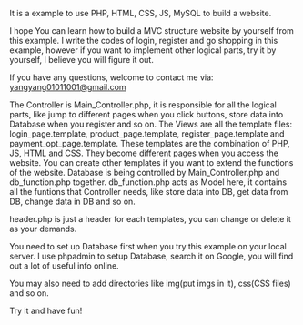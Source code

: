 It is a example to use PHP, HTML, CSS, JS, MySQL to build a website.

I hope You can learn how to build a MVC structure website by yourself from this example.
I write the codes of login, register and go shopping in this example, however if you want to implement other logical parts, try it by yourself,
I believe you will figure it out.

If you have any questions, welcome to contact me via: yangyang01011001@gmail.com

The Controller is Main_Controller.php, it is responsible for all the logical parts, like jump to different pages when you
click buttons, store data into Database when you register and so on.
The Views are all the template files: login_page.template, product_page.template, register_page.template and payment_opt_page.template. These templates are the combination of PHP, JS, HTML and CSS. They become different pages when you access the website. You can create other templates if you want to extend the functions of the website.
Database is being controlled by Main_Controller.php and db_function.php together. db_function.php acts as Model here, it contains all the funtions that Controller needs, like store data into DB, get data from DB, change data in DB and so on.

header.php is just a header for each templates, you can change or delete it as your demands.

You need to set up Database first when you try this example on your local server. I use phpadmin to setup Database, search it on Google, you will find out a lot of useful info online.

You may also need to add directories like img(put imgs in it), css(CSS files) and so on.

Try it and have fun!
